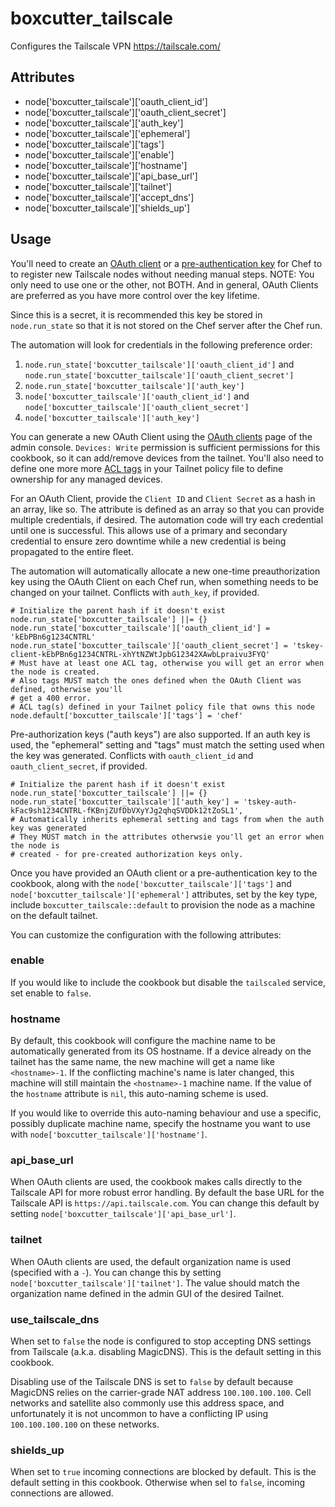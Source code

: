 # boxcutter_tailscale

Configures the Tailscale VPN https://tailscale.com/

## Attributes

- node['boxcutter_tailscale']['oauth_client_id']
- node['boxcutter_tailscale']['oauth_client_secret']
- node['boxcutter_tailscale']['auth_key']
- node['boxcutter_tailscale']['ephemeral']
- node['boxcutter_tailscale']['tags']
- node['boxcutter_tailscale']['enable']
- node['boxcutter_tailscale']['hostname']
- node['boxcutter_tailscale']['api_base_url']
- node['boxcutter_tailscale']['tailnet']
- node['boxcutter_tailscale']['accept_dns']
- node['boxcutter_tailscale']['shields_up']

## Usage

You'll need to create an [OAuth client](https://tailscale.com/kb/1215/oauth-clients)
or a [pre-authentication key](https://tailscale.com/kb/1085/auth-keys) for Chef to
to register new Tailscale nodes without needing manual steps. NOTE: You only need
to use one or the other, not BOTH. And in general, OAuth Clients are preferred
as you have more control over the key lifetime.

Since this is a secret, it is recommended this key be stored in
`node.run_state` so that it is not stored on the Chef server after the Chef run.

The automation will look for credentials in the following preference order:
1. `node.run_state['boxcutter_tailscale']['oauth_client_id']` and `node.run_state['boxcutter_tailscale']['oauth_client_secret']`
2. `node.run_state['boxcutter_tailscale']['auth_key']`
3. `node['boxcutter_tailscale']['oauth_client_id']` and `node['boxcutter_tailscale']['oauth_client_secret']`
4. `node['boxcutter_tailscale']['auth_key']`

You can generate a new OAuth Client using the [OAuth clients](https://login.tailscale.com/admin/settings/oauth)
page of the admin console. `Devices: Write` permission is sufficient permissions
for this cookbook, so it can add/remove devices from the tailnet. You'll also need
to define one more more [ACL tags](https://tailscale.com/kb/1068/acl-tags) in your
Tailnet policy file to define ownership for any managed devices.

For an OAuth Client, provide the `Client ID` and `Client Secret` as a hash in an
array, like so. The attribute is defined as an array so that you can provide multiple
credentials, if desired. The automation code will try each credential until one is
successful. This allows use of a primary and secondary credential to ensure zero downtime
while a new credential is being propagated to the entire fleet.

The automation will automatically allocate a new one-time preauthorization key using
the OAuth Client on each Chef run, when something needs to be changed on your tailnet.
Conflicts with `auth_key`, if provided.

```
# Initialize the parent hash if it doesn't exist
node.run_state['boxcutter_tailscale'] ||= {}
node.run_state['boxcutter_tailscale']['oauth_client_id'] = 'kEbPBn6g1234CNTRL'
node.run_state['boxcutter_tailscale']['oauth_client_secret'] = 'tskey-client-kEbPBn6g1234CNTRL-xhYtNZWtJpbG12342XAwbLpraivu3FYQ'
# Must have at least one ACL tag, otherwise you will get an error when the node is created.
# Also tags MUST match the ones defined when the OAuth Client was defined, otherwise you'll
# get a 400 error.
# ACL tag(s) defined in your Tailnet policy file that owns this node
node.default['boxcutter_tailscale']['tags'] = 'chef'
```

Pre-authorization keys ("auth keys") are also supported. If an auth key is used,
the "ephemeral" setting and "tags" must match the setting used when the key was generated.
Conflicts with `oauth_client_id` and `oauth_client_secret`, if provided.

```
# Initialize the parent hash if it doesn't exist
node.run_state['boxcutter_tailscale'] ||= {}
node.run_state['boxcutter_tailscale']['auth_key'] = 'tskey-auth-kFac9sh1234CNTRL-fKBnjZUfDbVXyYJg2qhqSVDDk12tZoSL1',
# Automatically inherits ephemeral setting and tags from when the auth key was generated
# They MUST match in the attributes otherwsie you'll get an error when the node is
# created - for pre-created authorization keys only.
```

Once you have provided an OAuth client or a pre-authentication key to the cookbook,
along with the `node['boxcutter_tailscale']['tags']` and `node['boxcutter_tailscale']['ephemeral']`
attributes, set by the key type, include `boxcutter_tailscale::default` to provision
the node as a machine on the default tailnet.

You can customize the configuration with the following attributes:

### enable

If you would like to include the cookbook but disable the `tailscaled` service, 
set enable to `false`.

### hostname

By default, this cookbook will configure the machine name to be automatically
generated from its OS hostname. If a device already on the tailnet has the same
name, the new machine will get a name like `<hostname>-1`. If the conflicting
machine's name is later changed, this machine will still maintain the
`<hostname>-1` machine name. If the value of the `hostname`
attribute is `nil`, this auto-naming scheme is used.

If you would like to override this auto-naming behaviour and use a specific,
possibly duplicate machine name, specify the hostname you want to use with
`node['boxcutter_tailscale']['hostname']`.

### api_base_url

When OAuth clients are used, the cookbook makes calls directly to the Tailscale
API for more robust error handling. By default the base URL for the Tailscale
API is `https://api.tailscale.com`. You can change this default by setting
`node['boxcutter_tailscale']['api_base_url']`.

### tailnet

When OAuth clients are used, the default organization name is used (specified with
a `-`). You can change this by setting `node['boxcutter_tailscale']['tailnet']`.
The value should match the organization name defined in the admin GUI of the
desired Tailnet.

### use_tailscale_dns

When set to `false` the node is configured to stop accepting DNS settings from
Tailscale (a.k.a. disabling MagicDNS). This is the default setting in this cookbook.

Disabling use of the Tailscale DNS is set to `false` by default because
MagicDNS relies on the carrier-grade NAT address `100.100.100.100`. Cell networks
and satellite also commonly use this address space, and unfortunately it is
not uncommon to have a conflicting IP using `100.100.100.100` on these networks.

### shields_up

When set to `true` incoming connections are blocked by default. This is the default
setting in this cookbook. Otherwise when sel to `false`, incoming connections are
allowed.
